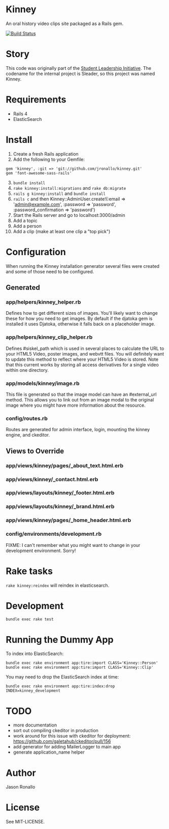 # Kinney

An oral history video clips site packaged as a Rails gem.

[![Build Status](https://travis-ci.org/jronallo/kinney.png)](https://travis-ci.org/jronallo/kinney)

# Story

This code was originally part of the [Student Leadership Initiative](http://d.lib.ncsu.edu/student-leaders/). The codename for the internal project is Sleader, so this project was named Kinney.

# Requirements

- Rails 4
- ElasticSearch

# Install

1. Create a fresh Rails application
2. Add the following to your Gemfile:

```
gem 'kinney', :git => 'git://github.com/jronallo/kinney.git'
gem 'font-awesome-sass-rails'
```

3. `bundle install`
4. `rake kinney:install:migrations` and `rake db:migrate`
5. `rails g kinney:install` and `bundle install`
6. `rails c` and then Kinney::AdminUser.create!(:email => 'admin@example.com', :password => 'password', :password_confirmation => 'password')
7. Start the Rails server and go to localhost:3000/admin
8. Add a topic
9. Add a person
10. Add a clip (make at least one clip a "top pick")

# Configuration

When running the Kinney installation generator several files were created and some of those need to be configured.

## Generated

### app/helpers/kinney_helper.rb
Defines how to get different sizes of images. You'll likely want to change these for how you need to get images. By default if the djatoka gem is installed it uses Djatoka, otherwise it falls back on a placeholder image.

### app/helpers/kinney_clip_helper.rb
Defines #siskel_path which is used in several places to calculate the URL to your HTML5 Video, poster images, and webvtt files. You will definitely want to update this method to reflect where your HTML5 Video is stored. Note that this current works by storing all access derivatives for a single video within one directory.

### app/models/kinney/image.rb
This file is generated so that the image model can have an #external_url method. This allows you to link out from an image modal to the original image where you might have more information about the resource.

### config/routes.rb

Routes are generated for admin interface, login, mounting the kinney engine, and ckeditor.

## Views to Override

### app/views/kinney/pages/_about_text.html.erb


### app/views/kinney/_contact.html.erb

### app/views/layouts/kinney/_footer.html.erb

### app/views/layouts/kinney/_brand.html.erb

### app/views/kinney/pages/_home_header.html.erb

### config/environments/development.rb

FIXME: I can't remember what you might want to change in your development environment. Sorry!

# Rake tasks

`rake kinney:reindex` will reindex in elasticsearch.

# Development

`bundle exec rake test`

# Running the Dummy App

To index into ElasticSearch:

```
bundle exec rake environment app:tire:import CLASS='Kinney::Person'
bundle exec rake environment app:tire:import CLASS='Kinney::Clip'
```

You may need to drop the ElasticSearch index at time:

```
bundle exec rake environment app:tire:index:drop INDEX=kinney_development
```

# TODO

- more documentation
- sort out compiling ckeditor in production
- work around for this issue with ckeditor for deployment: https://github.com/galetahub/ckeditor/pull/156
- add generator for adding MailerLogger to main app
- generate application_name helper

# Author

Jason Ronallo

# License

See MIT-LICENSE.